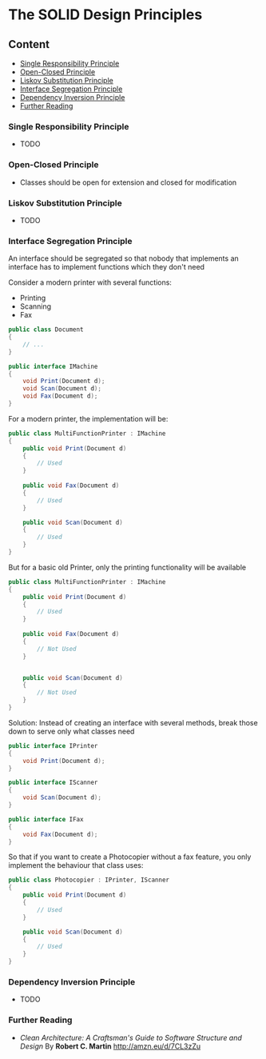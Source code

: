 # The SOLID Design Principles

## Content
- [Single Responsibility Principle](#single-responsibility-principle)
- [Open-Closed Principle](#open-closed-principle)
- [Liskov Substitution Principle](#liskov-substitution-principle)
- [Interface Segregation Principle](#interface-segregation-principle)
- [Dependency Inversion Principle](#dependency-inversion-principle)
- [Further Reading](#further-reading)

### Single Responsibility Principle
* TODO

### Open-Closed Principle
* Classes should be open for extension and closed for modification

### Liskov Substitution Principle
* TODO

### Interface Segregation Principle

An interface should be segregated so that nobody that implements an interface has to implement functions which they don't  need

Consider a modern printer with several functions:
* Printing
* Scanning
* Fax

```csharp
public class Document
{
	// ...
}

public interface IMachine
{
    void Print(Document d);
    void Scan(Document d);
    void Fax(Document d);
}
```

For a modern printer, the implementation will be:

```csharp
public class MultiFunctionPrinter : IMachine
{
    public void Print(Document d)
    {
		// Used
    }
    
	public void Fax(Document d)
    {
    	// Used
    }

    public void Scan(Document d)
    {
        // Used
    }
}
```

But for a basic old Printer, only the printing functionality will be available

```csharp
public class MultiFunctionPrinter : IMachine
{
    public void Print(Document d)
    {
        // Used
    }
    
	public void Fax(Document d)
    {
        // Not Used
    }


    public void Scan(Document d)
    {
        // Not Used
    }
}
```

Solution: Instead of creating an interface with several methods, break those down to serve only what classes need

```csharp
public interface IPrinter
{
    void Print(Document d);
}

public interface IScanner
{
    void Scan(Document d);
}

public interface IFax
{
    void Fax(Document d);
}
```

So that if you want to create a Photocopier without a fax feature, you only implement the behaviour that class uses:

```csharp
public class Photocopier : IPrinter, IScanner
{
    public void Print(Document d)
    {
        // Used
    }

    public void Scan(Document d)
    {
        // Used
    }
}
```

### Dependency Inversion Principle
* TODO

### Further Reading
* *Clean Architecture: A Craftsman's Guide to Software Structure and Design* By **Robert C. Martin** http://amzn.eu/d/7CL3zZu 
